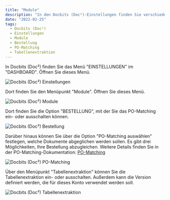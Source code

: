 ```yaml
---
title: "Module"
description: "In den Docbits (Doc²)-Einstellungen finden Sie verschiedene Module. Diese Module sind wichtig, wenn Sie sich mit PO-Matching befassen und die Tabellenextraktionsfunktion nutzen möchten."
date: "2022-02-25"
tags:
  - Docbits (Doc²)
  - Einstellungen
  - Module
  - Bestellung
  - PO-Matching
  - Tabellenextraktion
---
```


In Docbits (Doc²) finden Sie das Menü "EINSTELLUNGEN" im "DASHBOARD". Öffnen Sie dieses Menü.

![Docbits (Doc²) Einstellungen](/assets/images/docbits/image-44-1024x396.png "Docbits (Doc²) Einstellungen")

Dort finden Sie den Menüpunkt "Module". Öffnen Sie dieses Menü.

![Docbits (Doc²) Module](/assets/images/docbits/image-45-1024x355.png "Docbits (Doc²) Module")

Dort finden Sie die Option "BESTELLUNG", mit der Sie das PO-Matching ein- oder ausschalten können.

![Docbits (Doc²) Bestellung](/assets/images/docbits/image-46.png "Docbits (Doc²) Bestellung")

Darüber hinaus können Sie über die Option "PO-Matching auswählen" festlegen, welche Dokumente abgeglichen werden sollen. Es gibt drei Möglichkeiten, Ihre Bestellung abzugleichen. Weitere Details finden Sie in der PO-Matching-Dokumentation: [PO-Matching](/docbits/pomatching/po-matching/)

![Docbits (Doc²) PO-Matching](/assets/images/docbits/image-47.png "Docbits (Doc²) PO-Matching")

Über den Menüpunkt "Tabellenextraktion" können Sie die Tabellenextraktion ein- oder ausschalten. Außerdem kann die Version definiert werden, die für dieses Konto verwendet werden soll.

![Docbits (Doc²) Tabellenextraktion](/assets/images/docbits/image-48.png "Docbits (Doc²) Tabellenextraktion")
